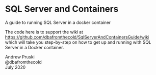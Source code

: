 # SQL Server and Containers
A guide to running SQL Server in a docker container

The code here is to support the wiki at https://github.com/dbafromthecold/SqlServerAndContainersGuide/wiki<br>
which will take you step-by-step on how to get up and running with SQL Server in a Docker container.


Andrew Pruski<br>
@dbafromthecold<br>
July 2020

